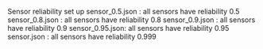 Sensor reliability set up
    sensor_0.5.json :   all sensors have reliability 0.5
    sensor_0.8.json :   all sensors have reliability 0.8
    sensor_0.9.json :   all sensors have reliability 0.9
    sensor_0.95.json:   all sensors have reliability 0.95
    sensor.json     :   all sensors have reliability 0.999
     
